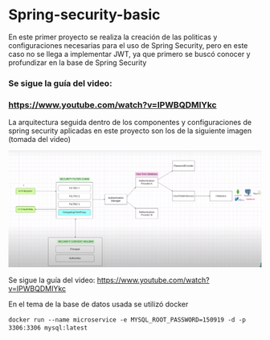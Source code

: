 # Spring-security-basic
En este primer proyecto se realiza la creación de las politicas y configuraciones necesarias 
para el uso de Spring Security, pero en este caso no se llega a implementar JWT, ya que primero
se buscó conocer y profundizar en la base de Spring Security

### **Se sigue la guía del video:**
### https://www.youtube.com/watch?v=IPWBQDMIYkc

La arquitectura seguida dentro de los componentes y configuraciones de spring security aplicadas
en este proyecto son los de la siguiente imagen (tomada del video)

![img.png](img.png)

Se sigue la guía del video:
https://www.youtube.com/watch?v=IPWBQDMIYkc

En el tema de la base de datos usada se utilizó docker

```
docker run --name microservice -e MYSQL_ROOT_PASSWORD=150919 -d -p 3306:3306 mysql:latest
```